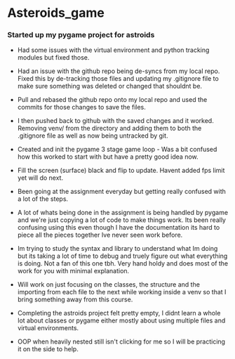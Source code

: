 # Asteroids_game
### Started up my pygame project for astroids

- Had some issues with the virtual environment and python tracking modules but fixed those.
- Had an issue with the github repo being de-syncs from my local repo. Fixed this by de-tracking those files and updating my .gitignore file to make sure something was deleted or changed that shouldnt be.
- Pull and rebased the github repo onto my local repo and used the commits for those changes to save the files.
- I then pushed back to github with the saved changes and it worked. Removing venv/ from the directory and adding them to both the .gitignore file as well as now being untracked by git.

- Created and init the pygame 3 stage game loop - Was a bit confused how this worked to start with but have a pretty good idea now.
- Fill the screen (surface) black and flip to update. Havent added fps limit yet will do next.

- Been going at the assignment everyday but getting really confused with a lot of the steps.
- A lot of whats being done in the assignment is being handled by pygame and we're just copying a lot of code to make things work. Its been really confusing using this even though I have the documentation its hard to piece all the pieces together Ive never seen work before.
- Im trying to study the syntax and library to understand what Im doing but its taking a lot of time to debug and truely figure out what everything is doing. Not a fan of this one tbh. Very hand holdy and does most of the work for you with minimal explanation.
- Will work on just focusing on the classes, the structure and the importing from each file to the next while working inside a venv so that I bring something away from this course.

- Completing the astroids project felt pretty empty, I didnt learn a whole lot about classes or pygame either mostly about using multiple files and virtual environments.
- OOP when heavily nested still isn't clicking for me so I will be practicing it on the side to help.

